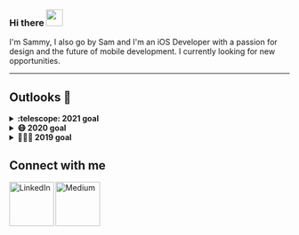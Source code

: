 ### Hi there <img src="https://raw.githubusercontent.com/iampavangandhi/iampavangandhi/master/gifs/Hi.gif" width="30px">  
I'm Sammy, I also go by Sam and I'm an iOS Developer with a passion for design and the future of mobile development. I currently looking for new opportunities.  
<!--<h3 align="center">
![image](https://user-images.githubusercontent.com/6764957/87082196-3418a980-c25d-11ea-9987-0d9787d54100.png)
</h3> -->

---

<!--
**SammyAlvarado/sammyalvarado** is a ✨ _special_ ✨ repository because its `README.md` (this file) appears on your GitHub profile.

Here are some ideas to get you started:

- 🔭 I’m currently working on ...
- 🌱 I’m currently learning ...
- 👯 I’m looking to collaborate on ...
- 🤔 I’m looking for help with ...
- 💬 Ask me about ...
- 📫 How to reach me: ...
- 😄 Pronouns: ...
- ⚡ Fun fact: ...
-->

<!-- [<img align="left" alt="1000hires" width="80" src="https://github.com/melanieshi0120/melanieshi0120/blob/master/1000hires.ico" />](https://1000hires.com/candidates/466) -->

## Outlooks 📔
<details>
  <summary><b>:telescope: 2021 goal</b></summary>
  Good-bye 2020, Hello 2021 success!
  <br> </b>
  I took the jump in 2020 to change my life and have not looked back. This year is to finish a lot of work!  

  1. Finish my Lambda Program.
  2. Complete at least two fully functional Apps and publish them to the App store.
  3. Land a dream job as an iOS Developer. 
</details>

<details>
  <summary><b>😷 2020 goal</b></summary>
  Life sometimes gives us berries🍓 instead of lemons🍋.<br>
  <br> </b>
  2020 was not the year we all wanted. Having to adapt to a world epidemic was not easy. This year, I chose to become an iOS Developer! Mobile development is not as easy as the commercial may have lead to you believe. I join Lambda's iOS Development program to join a community of like-minded developers who can help me find my path into a career path. So far I have not looked back and asked why 2021 hear we come....
</details>

<details>
  <summary><b>🧑🏻‍💻 2019 goal</b></summary>
  I took a big step in my life.<br>
  <br> </b>
  Career changes happen every day. I, like many people, had to make a difficult choice and take a leap of faith. I discovered I no longer wanted to continue with the career path I had worked hard for so many years. By the end of the year, I will choose my new journey into tech.
</details>

## Connect with me
[<img align="left" alt="LinkedIn" width="80" src="https://github.com/melanieshi0120/melanieshi0120/blob/master/linkedin.ico" />]( http://www.linkedin.com/in/sammy-alvarado)
[<img align="left" alt="Medium" width="80" src="https://github.com/melanieshi0120/melanieshi0120/blob/master/medium.ico" />](https://medium.com/@isammyalvarado)
<br />
